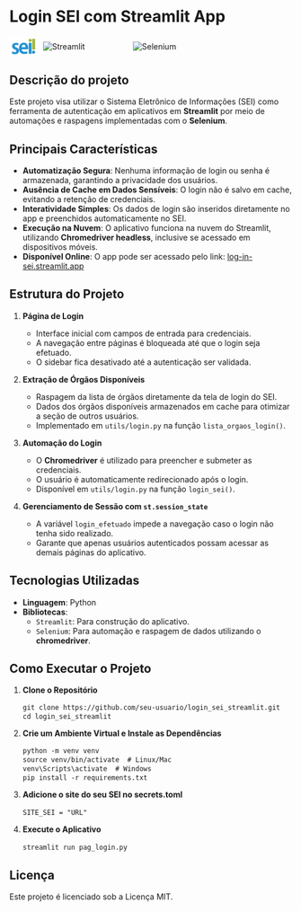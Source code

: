 # Login SEI com Streamlit App

<div style="display: flex; align-items: center;">
    <img src="src/assets/logo_sei.png" alt="SEI" width="50" style="margin-right: 10px;">
    <img src="https://img.shields.io/badge/Streamlit-FF4B4B?style=for-the-badge&logo=Streamlit&logoColor=white" alt="Streamlit" width="150" style="margin-right: 10px;">
    <img src="https://img.shields.io/badge/Selenium-43B02A?style=for-the-badge&logo=Selenium&logoColor=white" alt="Selenium" width="140">
</div>

## Descrição do projeto

Este projeto visa utilizar o Sistema Eletrônico de Informações (SEI) como ferramenta de autenticação em aplicativos em **Streamlit** por meio de automações e raspagens implementadas com o **Selenium**.

## Principais Características

- **Automatização Segura**: Nenhuma informação de login ou senha é armazenada, garantindo a privacidade dos usuários.
- **Ausência de Cache em Dados Sensíveis**: O login não é salvo em cache, evitando a retenção de credenciais.
- **Interatividade Simples**: Os dados de login são inseridos diretamente no app e preenchidos automaticamente no SEI.
- **Execução na Nuvem**: O aplicativo funciona na nuvem do Streamlit, utilizando **Chromedriver headless**, inclusive se acessado em dispositivos móveis.
- **Disponível Online**: O app pode ser acessado pelo link: [log-in-sei.streamlit.app](https://log-in-sei.streamlit.app/)



## Estrutura do Projeto

1. **Página de Login**
   - Interface inicial com campos de entrada para credenciais.
   - A navegação entre páginas é bloqueada até que o login seja efetuado.
   - O sidebar fica desativado até a autenticação ser validada.

2. **Extração de Órgãos Disponíveis**
   - Raspagem da lista de órgãos diretamente da tela de login do SEI.
   - Dados dos órgãos disponíveis armazenados em cache para otimizar a seção de outros usuários.
   - Implementado em `utils/login.py` na função `lista_orgaos_login()`.

3. **Automação do Login**
   - O **Chromedriver** é utilizado para preencher e submeter as credenciais.
   - O usuário é automaticamente redirecionado após o login.
   - Disponível em `utils/login.py` na função `login_sei()`.

4. **Gerenciamento de Sessão com `st.session_state`**
   - A variável `login_efetuado` impede a navegação caso o login não tenha sido realizado.
   - Garante que apenas usuários autenticados possam acessar as demais páginas do aplicativo.

## Tecnologias Utilizadas

- **Linguagem**: Python
- **Bibliotecas**:
  - `Streamlit`: Para construção do aplicativo.
  - `Selenium`: Para automação e raspagem de dados utilizando o **chromedriver**.

## Como Executar o Projeto

1. **Clone o Repositório**
    ```
    git clone https://github.com/seu-usuario/login_sei_streamlit.git
    cd login_sei_streamlit
    ```

2. **Crie um Ambiente Virtual e Instale as Dependências**
    ```
    python -m venv venv
    source venv/bin/activate  # Linux/Mac
    venv\Scripts\activate  # Windows
    pip install -r requirements.txt
    ```

3. **Adicione o site do seu SEI no secrets.toml**

    `SITE_SEI = "URL"`


4. **Execute o Aplicativo**

    `streamlit run pag_login.py`

## Licença

Este projeto é licenciado sob a Licença MIT.